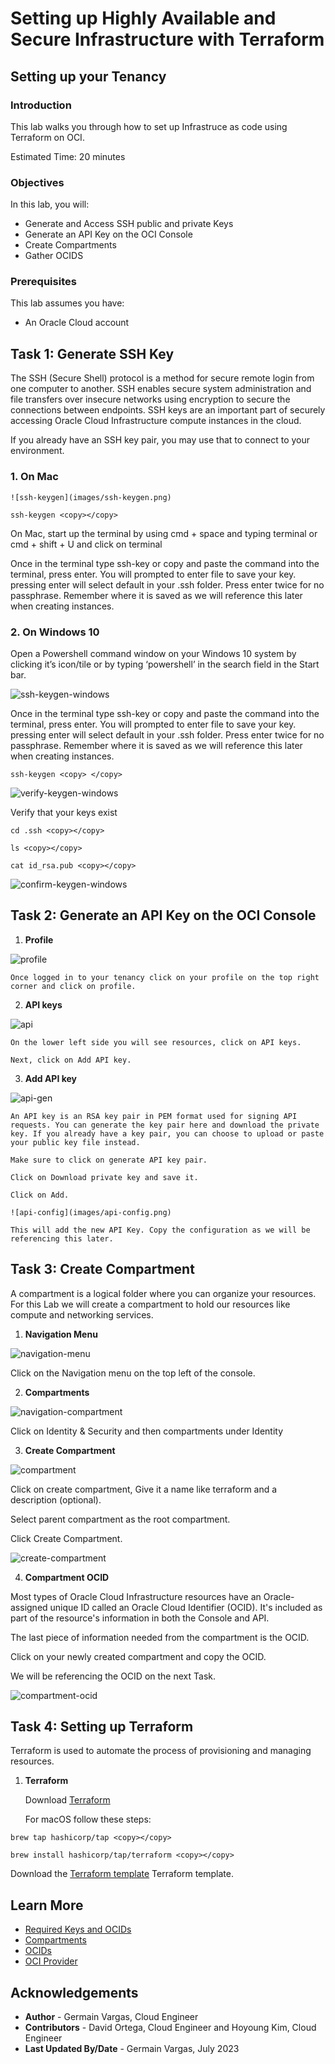 # Setting up Highly Available and Secure Infrastructure with Terraform

## Setting up your Tenancy

### Introduction

This lab walks you through how to set up Infrastruce as code using Terraform on OCI. 

Estimated Time: 20 minutes

### Objectives

In this lab, you will:
* Generate and Access SSH public and private Keys
* Generate an API Key on the OCI Console
* Create Compartments
* Gather OCIDS

### Prerequisites

This lab assumes you have:
* An Oracle Cloud account

## Task 1: Generate SSH Key

The SSH (Secure Shell) protocol is a method for secure remote login from one computer to another. SSH enables secure system administration and file transfers over insecure networks using encryption to secure the connections between endpoints. SSH keys are an important part of securely accessing Oracle Cloud Infrastructure compute instances in the cloud.

If you already have an SSH key pair, you may use that to connect to your environment.

### 1. **On Mac**

	![ssh-keygen](images/ssh-keygen.png)

  ```
  ssh-keygen <copy></copy>
  ```

  On Mac, start up the terminal by using cmd + space and typing terminal or cmd + shift + U and click on terminal

  Once in the terminal type ssh-key or copy and paste the command into the terminal, press enter. You will prompted to enter file to save your key. pressing enter will select default in your .ssh folder. Press enter twice for no passphrase. Remember where it is saved as we will reference this later when creating instances.

### 2. **On Windows 10**

  Open a Powershell command window on your Windows 10 system by clicking it’s icon/tile or by typing ‘powershell’ in the search field in the Start bar.

  ![ssh-keygen-windows](images/ssh-keygen-windows.png)

  Once in the terminal type ssh-key or copy and paste the command into the terminal, press enter. You will prompted to enter file to save your key. pressing enter will select default in your .ssh folder. Press enter twice for no passphrase. Remember where it is saved as we will reference this later when creating instances.

  ```
  ssh-keygen <copy> </copy>
  ```

  ![verify-keygen-windows](images/verify-keygen-windows.png)

  Verify that your keys exist

  ```
  cd .ssh <copy></copy>
  ```
  ```
  ls <copy></copy>
  ```
  ```
  cat id_rsa.pub <copy></copy>
  ```

  ![confirm-keygen-windows](images/confirm-keygen-windows.png)

## Task 2: Generate an API Key on the OCI Console

1. **Profile**

  ![profile](images/profile.png)

    Once logged in to your tenancy click on your profile on the top right corner and click on profile.

2. **API keys**

  ![api](images/api.png)

    On the lower left side you will see resources, click on API keys.

    Next, click on Add API key.

3. **Add API key**

  ![api-gen](images/api-gen.png)

    An API key is an RSA key pair in PEM format used for signing API requests. You can generate the key pair here and download the private key. If you already have a key pair, you can choose to upload or paste your public key file instead.

    Make sure to click on generate API key pair. 
    
    Click on Download private key and save it. 
    
    Click on Add.

    ![api-config](images/api-config.png)

    This will add the new API Key. Copy the configuration as we will be referencing this later.

## Task 3: Create Compartment

A compartment is a logical folder where you can organize your resources. For this Lab we will create a compartment to hold our resources like compute and networking services. 

1. **Navigation Menu**

  ![navigation-menu](images/navigation-menu.png)

  Click on the Navigation menu on the top left of the console.

2. **Compartments**

  ![navigation-compartment](images/navigation-compartment.png)

  Click on Identity & Security and then compartments under Identity

3. **Create Compartment**

  ![compartment](images/compartment.png)

  Click on create compartment, Give it a name like terraform and a description (optional). 

  Select parent compartment as the root compartment.

  Click Create Compartment.

  ![create-compartment](images/create-compartment.png)

4. **Compartment OCID**

  Most types of Oracle Cloud Infrastructure resources have an Oracle-assigned unique ID called an Oracle Cloud Identifier (OCID). It's included as part of the resource's information in both the Console and API.

  The last piece of information needed from the compartment is the OCID.

  Click on your newly created compartment and copy the OCID.

  We will be referencing the OCID on the next Task.

  ![compartment-ocid](images/compartment-ocid.png)

## Task 4: Setting up Terraform

  Terraform is used to automate the process of provisioning and managing resources.

1. **Terraform**
    
    Download [Terraform](https://www.terraform.io/downloads.html/)

    For macOS follow these steps: 
  ```
  brew tap hashicorp/tap <copy></copy>
  ```
  ```
  brew install hashicorp/tap/terraform <copy></copy>
  ```

  Download the [Terraform template](files/starter-file.sql) Terraform template. 

## Learn More

* [Required Keys and OCIDs](https://docs.oracle.com/en-us/iaas/Content/API/Concepts/apisigningkey.htm#Required_Keys_and_OCIDs)
* [Compartments](https://docs.oracle.com/en/cloud/foundation/cloud_architecture/governance/compartments.html#what-is-a-compartment)
* [OCIDs](https://docs.oracle.com/en-us/iaas/Content/General/Concepts/identifiers.htm)
* [OCI Provider](https://registry.terraform.io/providers/oracle/oci/latest/docs)

## Acknowledgements
* **Author** - Germain Vargas, Cloud Engineer
* **Contributors** -  David Ortega, Cloud Engineer and Hoyoung Kim, Cloud Engineer
* **Last Updated By/Date** - Germain Vargas, July 2023
